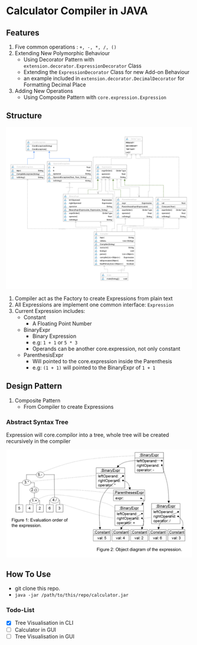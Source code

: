 # Calculator Compiler in JAVA

## Features

1. Five common operations :  `+, -, *, /, ()`
2. Extending New Polymorphic Behaviour 
    - Using Decorator Pattern with `extension.decorator.ExpressionDecorator` Class
    - Extending the `ExpressionDecorator` Class for new Add-on Behaviour
    - an example included in `extension.decorator.DecimalDecorator` for Formatting Decimal Place
3. Adding New Operations
    - Using Composite Pattern with `core.expression.Expression`

## Structure
![Structure Diagram](./snapshot/structure_diagram.png)
1. Compiler act as the Factory to create Expressions from plain text
2. All Expressions are implement one common interface: `Expression`
3. Current Expression includes:
    - Constant
        * A Floating Point Number
    - BinaryExpr
        * Binary Expression 
        * e.g: `1 + 1` or `5 * 3`
        * Operands can be another core.expression, not only constant
    - ParenthesisExpr
        * Will pointed to the core.expression inside the Parenthesis
        * e.g: `(1 + 1)` will pointed to the BinaryExpr of `1 + 1`
        
        
## Design Pattern
1. Composite Pattern
    - From Compiler to create Expressions
    
### Abstract Syntax Tree

Expression will core.compilor into a tree, whole tree will be created recursively in the compiler

![Syntax Tree](./snapshot/tree_diagram.png)

## How To Use
- git clone this repo.
- `java -jar /path/to/this/repo/calculator.jar`

### Todo-List
- [X] Tree Visualisation in CLI
- [ ] Calculator in GUI
- [ ] Tree Visualisation in GUI